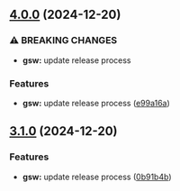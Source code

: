 ## [4.0.0](https://github.com/Greenroom-Robotics/GSW-node/compare/v3.1.0...v4.0.0) (2024-12-20)

### ⚠ BREAKING CHANGES

* **gsw:** update release process

### Features

* **gsw:** update release process ([e99a16a](https://github.com/Greenroom-Robotics/GSW-node/commit/e99a16a3b17f13f15357d69de44a4761267f7eaf))

## [3.1.0](https://github.com/Greenroom-Robotics/GSW-node/compare/v3.0.0...v3.1.0) (2024-12-20)

### Features

* **gsw:** update release process ([0b91b4b](https://github.com/Greenroom-Robotics/GSW-node/commit/0b91b4b5c0e10c120634bcfd2dd3122b437d6f53))
